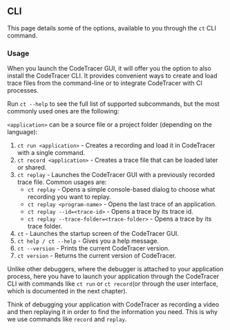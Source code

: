 ## CLI

This page details some of the options, available to you through the `ct` CLI command.

### Usage

When you launch the CodeTracer GUI, it will offer you the option to also install the CodeTracer CLI. It provides convenient ways to create and load trace files from the command-line or to integrate CodeTracer with CI processes.

Run `ct --help` to see the full list of supported subcommands, but the most commonly used ones are the following:

`<application>` can be a source file or a project folder (depending on the language):

1. `ct run <application>` - Creates a recording and load it in CodeTracer with a single command.
1. `ct record <application>` - Creates a trace file that can be loaded later or shared.
1. `ct replay` - Launches the CodeTracer GUI with a previously recorded trace file. Common usages are:
   - `ct replay` - Opens a simple console-based dialog to choose what recording you want to replay.
   - `ct replay <program-name>` - Opens the last trace of an application.
   - `ct replay --id=<trace-id>` - Opens a trace by its trace id.
   - `ct replay --trace-folder=<trace-folder>` - Opens a trace by its trace folder.
1. `ct` - Launches the startup screen of the CodeTracer GUI.
1. `ct help / ct --help` - Gives you a help message.
1. `ct --version` - Prints the current CodeTracer version.
1. `ct version` - Returns the current version of CodeTracer.

Unlike other debuggers, where the debugger is attached to your application process, here you have to launch your application
through the CodeTracer CLI with commands like `ct run` or `ct record`(or through the user interface, which is documented in the next chapter).

Think of debugging your application with CodeTracer as recording a video and then replaying it in order to find
the information you need. This is why we use commands like `record` and `replay`.
